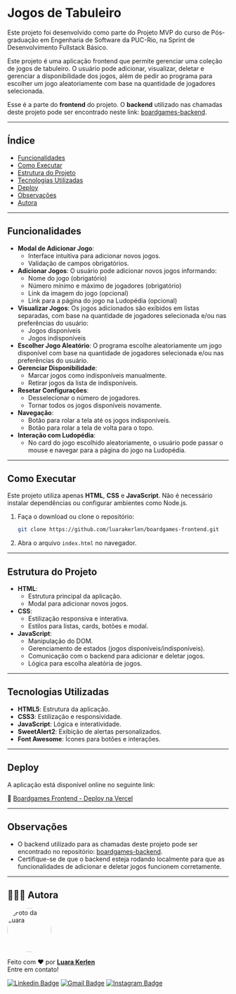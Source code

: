 # Jogos de Tabuleiro

Este projeto foi desenvolvido como parte do Projeto MVP do curso de Pós-graduação em Engenharia de Software da PUC-Rio, na Sprint de Desenvolvimento Fullstack Básico.

Este projeto é uma aplicação frontend que permite gerenciar uma coleção de jogos de tabuleiro. O usuário pode adicionar, visualizar, deletar e gerenciar a disponibilidade dos jogos, além de pedir ao programa para escolher um jogo aleatoriamente com base na quantidade de jogadores selecionada.

Esse é a parte do **frontend** do projeto. O **backend** utilizado nas chamadas deste projeto pode ser encontrado neste link: [boardgames-backend](https://github.com/luarakerlen/boardgames-backend).

---

## Índice
- [Funcionalidades](#funcionalidades)
- [Como Executar](#como-executar)
- [Estrutura do Projeto](#estrutura-do-projeto)
- [Tecnologias Utilizadas](#tecnologias-utilizadas)
- [Deploy](#deploy)
- [Observações](#observações)
- [Autora](#👩🏽‍💻-autora)

---

## Funcionalidades

- **Modal de Adicionar Jogo**:
  - Interface intuitiva para adicionar novos jogos.
  - Validação de campos obrigatórios.
- **Adicionar Jogos**: O usuário pode adicionar novos jogos informando:
  - Nome do jogo (obrigatório)
  - Número mínimo e máximo de jogadores (obrigatório)
  - Link da imagem do jogo (opcional)
  - Link para a página do jogo na Ludopédia (opcional)
- **Visualizar Jogos**: Os jogos adicionados são exibidos em listas separadas, com base na quantidade de jogadores selecionada e/ou nas preferências do usuário:
  - Jogos disponíveis
  - Jogos indisponíveis
- **Escolher Jogo Aleatório**: O programa escolhe aleatoriamente um jogo disponível com base na quantidade de jogadores selecionada e/ou nas preferências do usuário.
- **Gerenciar Disponibilidade**:
  - Marcar jogos como indisponíveis manualmente.
  - Retirar jogos da lista de indisponíveis.
- **Resetar Configurações**:
  - Desselecionar o número de jogadores.
  - Tornar todos os jogos disponíveis novamente.
- **Navegação**:
  - Botão para rolar a tela até os jogos indisponíveis.
  - Botão para rolar a tela de volta para o topo.
- **Interação com Ludopédia**:
  - No card do jogo escolhido aleatoriamente, o usuário pode passar o mouse e navegar para a página do jogo na Ludopédia.

---

## Como Executar

Este projeto utiliza apenas **HTML**, **CSS** e **JavaScript**. Não é necessário instalar dependências ou configurar ambientes como Node.js.

1. Faça o download ou clone o repositório:
   ```bash
   git clone https://github.com/luarakerlen/boardgames-frontend.git
   ```

2. Abra o arquivo `index.html` no navegador.

---

## Estrutura do Projeto

- **HTML**:
  - Estrutura principal da aplicação.
  - Modal para adicionar novos jogos.
- **CSS**:
  - Estilização responsiva e interativa.
  - Estilos para listas, cards, botões e modal.
- **JavaScript**:
  - Manipulação do DOM.
  - Gerenciamento de estados (jogos disponíveis/indisponíveis).
  - Comunicação com o backend para adicionar e deletar jogos.
  - Lógica para escolha aleatória de jogos.

---

## Tecnologias Utilizadas

- **HTML5**: Estrutura da aplicação.
- **CSS3**: Estilização e responsividade.
- **JavaScript**: Lógica e interatividade.
- **SweetAlert2**: Exibição de alertas personalizados.
- **Font Awesome**: Ícones para botões e interações.

---

## Deploy
A aplicação está disponível online no seguinte link:

🔗 [Boardgames Frontend - Deploy na Vercel](https://boardgames-frontend-three.vercel.app/)

---

## Observações

- O backend utilizado para as chamadas deste projeto pode ser encontrado no repositório: [boardgames-backend](https://github.com/luarakerlen/boardgames-backend).
- Certifique-se de que o backend esteja rodando localmente para que as funcionalidades de adicionar e deletar jogos funcionem corretamente.

---

## 👩🏽‍💻 Autora

<a href="https://www.linkedin.com/in/luarakerlen/" target="_blank">
 <img title="Luara Kerlen" style="border-radius: 50%;" src="https://avatars.githubusercontent.com/u/26902816?v=4" width="100px;" alt="Foto da Luara"/>
 </a>

Feito com ❤️ por <a href="https://www.linkedin.com/in/luarakerlen/" target="_blank"><b>Luara Kerlen</b></a> <a href="https://www.linkedin.com/in/luarakerlen/" title="Luara Kerlen"></a>
<br>Entre em contato!

[![Linkedin Badge](https://img.shields.io/badge/-Luara%20Kerlen-blue?style=flat-square&logo=Linkedin&logoColor=white&link=https://www.linkedin.com/in/luarakerlen/)](https://www.linkedin.com/in/luarakerlen/)
[![Gmail Badge](https://img.shields.io/badge/-luarakerlen12@gmail.com-c14438?style=flat-square&logo=Gmail&logoColor=white&link=mailto:luarakerlen12@gmail.com)](mailto:luarakerlen12@gmail.com)
[![Instagram Badge](https://img.shields.io/badge/Luara%20Kerlen-E4405F?style=for-the-badge&logo=instagram&logoColor=white)](https://www.instagram.com/luarakerlen)
